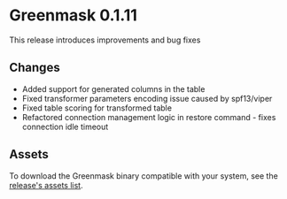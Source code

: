 # Greenmask 0.1.11

This release introduces improvements and bug fixes

## Changes

* Added support for generated columns in the table
* Fixed transformer parameters encoding issue caused by spf13/viper
* Fixed table scoring for transformed table
* Refactored connection management logic in restore command - fixes connection idle timeout

## Assets

To download the Greenmask binary compatible with your system, see
the [release's assets list](https://github.com/GreenmaskIO/greenmask/releases/tag/v0.1.11).

